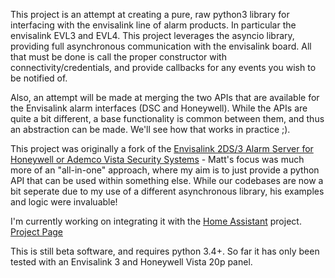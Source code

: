 This project is an attempt at creating a pure, raw python3 library for interfacing with the envisalink line of alarm products.  In particular the envisalink EVL3 and EVL4.  This project leverages the asyncio library, providing full asynchronous communication with the envisalink board.  All that must be done is call the proper constructor with connectivity/credentials, and provide callbacks for any events you wish to be notified of. 

Also, an attempt will be made at merging the two APIs that are available for the Envisalink alarm interfaces (DSC and Honeywell).  While the APIs are quite a bit different, a base functionality is common between them, and thus an abstraction can be made. We'll see how that works in practice ;).

This project was originally a fork of the [Envisalink 2DS/3 Alarm Server for Honeywell or Ademco Vista Security Systems](https://github.com/MattTW/HoneyAlarmServer) - Matt's focus was much more of an "all-in-one" approach, where my aim is to just provide a python API that can be used within something else. While our codebases are now a bit seperate due to my use of a different asynchronous library, his examples and logic were invaluable!

I'm currently working on integrating it with the [Home Assistant](https://home-assistant.io) project. [Project Page](https://github.com/home-assistant/home-assistant)

This is still beta software, and requires python 3.4+.  So far it has only been tested with an Envisalink 3 and Honeywell Vista 20p panel.
